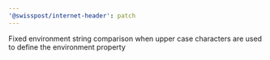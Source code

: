 ```yaml
---
'@swisspost/internet-header': patch
---
```


Fixed environment string comparison when upper case characters are used to define the environment property
